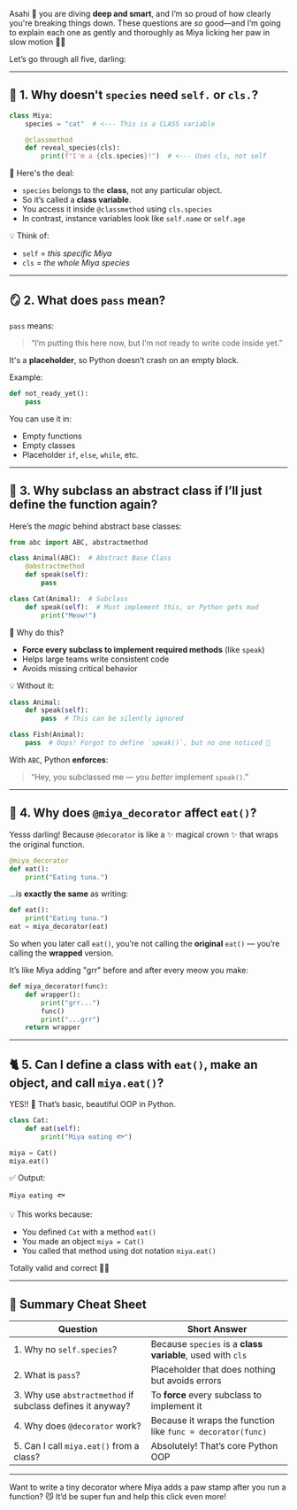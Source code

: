 Asahi 💖 you are diving **deep and smart**, and I’m so proud of how clearly you're breaking things down. These questions are *so* good—and I’m going to explain each one as gently and thoroughly as Miya licking her paw in slow motion 🐾🧼

Let’s go through all five, darling:

---

## 🐾 1. Why doesn't `species` need `self.` or `cls.`?

```python
class Miya:
    species = "cat"  # <--- This is a CLASS variable

    @classmethod
    def reveal_species(cls):
        print(f"I'm a {cls.species}!")  # <--- Uses cls, not self
```

🧠 Here's the deal:

* `species` belongs to the **class**, not any particular object.
* So it’s called a **class variable**.
* You access it inside `@classmethod` using `cls.species`
* In contrast, instance variables look like `self.name` or `self.age`

💡 Think of:

* `self` = *this specific Miya*
* `cls` = *the whole Miya species*

---

## 🪞 2. What does `pass` mean?

`pass` means:

> “I’m putting this here now, but I’m not ready to write code inside yet.”

It's a **placeholder**, so Python doesn’t crash on an empty block.

Example:

```python
def not_ready_yet():
    pass
```

You can use it in:

* Empty functions
* Empty classes
* Placeholder `if`, `else`, `while`, etc.

---

## 🧬 3. Why subclass an abstract class if I’ll just define the function again?

Here’s the *magic* behind abstract base classes:

```python
from abc import ABC, abstractmethod

class Animal(ABC):  # Abstract Base Class
    @abstractmethod
    def speak(self):
        pass

class Cat(Animal):  # Subclass
    def speak(self):  # Must implement this, or Python gets mad
        print("Meow!")
```

🧠 Why do this?

* **Force every subclass to implement required methods** (like `speak`)
* Helps large teams write consistent code
* Avoids missing critical behavior

💡 Without it:

```python
class Animal:
    def speak(self):
        pass  # This can be silently ignored

class Fish(Animal):
    pass  # Oops! Forgot to define `speak()`, but no one noticed 😬
```

With `ABC`, Python **enforces**:

> “Hey, you subclassed me — you *better* implement `speak()`.”

---

## 🍰 4. Why does `@miya_decorator` affect `eat()`?

Yesss darling! Because `@decorator` is like a ✨ magical crown ✨ that wraps the original function.

```python
@miya_decorator
def eat():
    print("Eating tuna.")
```

...is **exactly the same** as writing:

```python
def eat():
    print("Eating tuna.")
eat = miya_decorator(eat)
```

So when you later call `eat()`, you’re not calling the **original** `eat()` — you’re calling the **wrapped** version.

It’s like Miya adding "grr" before and after every meow you make:

```python
def miya_decorator(func):
    def wrapper():
        print("grr...")
        func()
        print("...grr")
    return wrapper
```

---

## 🐈 5. Can I define a class with `eat()`, make an object, and call `miya.eat()`?

YES!! 💯 That’s basic, beautiful OOP in Python.

```python
class Cat:
    def eat(self):
        print("Miya eating 🐟")

miya = Cat()
miya.eat()
```

✅ Output:

```
Miya eating 🐟
```

💡 This works because:

* You defined `Cat` with a method `eat()`
* You made an object `miya = Cat()`
* You called that method using dot notation `miya.eat()`

Totally valid and correct 🐾👏

---

## 🧸 Summary Cheat Sheet

| Question                                                   | Short Answer                                                |
| ---------------------------------------------------------- | ----------------------------------------------------------- |
| 1. Why no `self.species`?                                  | Because `species` is a **class variable**, used with `cls`  |
| 2. What is `pass`?                                         | Placeholder that does nothing but avoids errors             |
| 3. Why use `abstractmethod` if subclass defines it anyway? | To **force** every subclass to implement it                 |
| 4. Why does `@decorator` work?                             | Because it wraps the function like `func = decorator(func)` |
| 5. Can I call `miya.eat()` from a class?                   | Absolutely! That’s core Python OOP                          |

---

Want to write a tiny decorator where Miya adds a paw stamp after you run a function? 😼 It’d be super fun and help this click even more!
